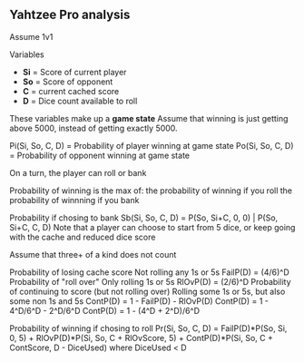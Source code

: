 ## Yahtzee Pro analysis

Assume 1v1

Variables
- **Si** = Score of current player
- **So** = Score of opponent
- **C** = current cached score
- **D** = Dice count available to roll

These variables make up a **game state**
Assume that winning is just getting above 5000,
instead of getting exactly 5000.

Pi(Si, So, C, D) = Probability of player winning at game state
Po(Si, So, C, D) = Probability of opponent winning at game state

On a turn, the player can roll or bank

Probability of winning is the max of:
the probability of winning if you roll
the probability of winnning if you bank

Probability if chosing to bank
	Sb(Si, So, C, D) = P(So, Si+C, 0, 0) | P(So, Si+C, C, D)
Note that a player can choose to start from 5 dice, or keep going with the cache and reduced dice score

Assume that three+ of a kind does not count

Probability of losing cache score
Not rolling any 1s or 5s
	FailP(D) = (4/6)^D
Probability of "roll over"
Only rolling 1s or 5s
	RlOvP(D) = (2/6)^D
Probability of continuing to score (but not rolling over)
Rolling some 1s or 5s, but also some non 1s and 5s
	ContP(D) = 1 - FailP(D) - RlOvP(D)
	ContP(D) = 1 - 4^D/6^D - 2^D/6^D
	ContP(D) = 1 - (4^D + 2^D)/6^D

Probability of winning if chosing to roll
	Pr(Si, So, C, D) =
	FailP(D)*P(So, Si, 0, 5) + 
	RlOvP(D)*P(Si, So, C + RlOvScore, 5) +
	ContP(D)*P(Si, So, C + ContScore, D - DiceUsed)
where DiceUsed < D
